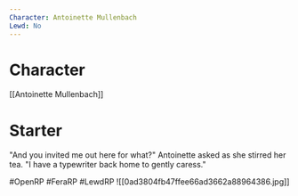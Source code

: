 ```yaml
---
Character: Antoinette Mullenbach
Lewd: No
---
```

# Character
[[Antoinette Mullenbach]]

# Starter
"And you invited me out here for what?" Antoinette asked as she stirred her tea. "I have a typewriter back home to gently caress."

#OpenRP #FeraRP #LewdRP
![[0ad3804fb47ffee66ad3662a88964386.jpg]]